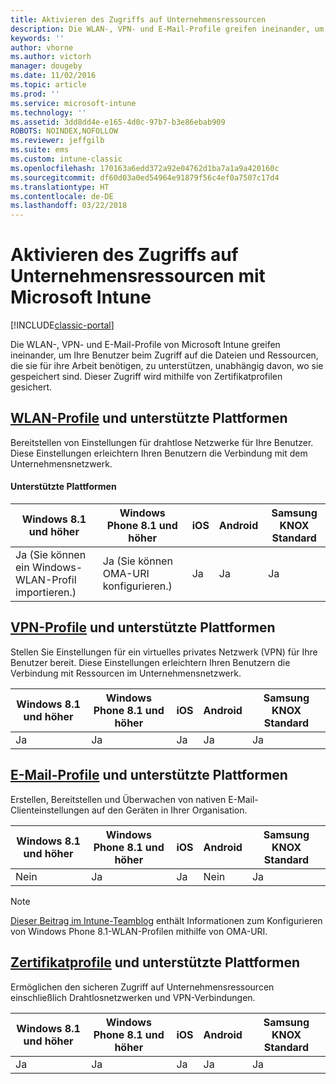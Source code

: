 ```yaml
---
title: Aktivieren des Zugriffs auf Unternehmensressourcen
description: Die WLAN-, VPN- und E-Mail-Profile greifen ineinander, um Ihre Benutzer beim Zugriff auf die Dateien und Ressourcen, die sie benötigen, zu unterstützen.
keywords: ''
author: vhorne
ms.author: victorh
manager: dougeby
ms.date: 11/02/2016
ms.topic: article
ms.prod: ''
ms.service: microsoft-intune
ms.technology: ''
ms.assetid: 3dd8dd4e-e165-4d0c-97b7-b3e86ebab909
ROBOTS: NOINDEX,NOFOLLOW
ms.reviewer: jeffgilb
ms.suite: ems
ms.custom: intune-classic
ms.openlocfilehash: 170163a6edd372a92e04762d1ba7a1a9a420160c
ms.sourcegitcommit: df60d03a0ed54964e91879f56c4ef0a7507c17d4
ms.translationtype: HT
ms.contentlocale: de-DE
ms.lasthandoff: 03/22/2018
---
```

# <a name="enable-access-to-company-resources-with-microsoft-intune"></a>Aktivieren des Zugriffs auf Unternehmensressourcen mit Microsoft Intune

[!INCLUDE[classic-portal](../includes/classic-portal.md)]

Die WLAN-, VPN- und E-Mail-Profile von Microsoft Intune greifen ineinander, um Ihre Benutzer beim Zugriff auf die Dateien und Ressourcen, die sie für ihre Arbeit benötigen, zu unterstützen, unabhängig davon, wo sie gespeichert sind. Dieser Zugriff wird mithilfe von Zertifikatprofilen gesichert.

## <a name="wi-fi-profileswi-fi-connections-in-microsoft-intunemd-and-supported-platforms"></a>[WLAN-Profile](wi-fi-connections-in-microsoft-intune.md) und unterstützte Plattformen

Bereitstellen von Einstellungen für drahtlose Netzwerke für Ihre Benutzer. Diese Einstellungen erleichtern Ihren Benutzern die Verbindung mit dem Unternehmensnetzwerk.
#### <a name="supported-platforms"></a>Unterstützte Plattformen

|Windows 8.1 und höher|Windows Phone 8.1 und höher|iOS|Android|Samsung KNOX Standard|
|---------------------|---------------------------|---|-------|------------|
|Ja (Sie können ein Windows-WLAN-Profil importieren.)|Ja (Sie können OMA-URI konfigurieren.) |Ja |Ja |Ja |

## <a name="vpn-profilesvpn-connections-in-microsoft-intunemd-and-supported-platforms"></a>[VPN-Profile](vpn-connections-in-microsoft-intune.md) und unterstützte Plattformen
Stellen Sie Einstellungen für ein virtuelles privates Netzwerk (VPN) für Ihre Benutzer bereit. Diese Einstellungen erleichtern Ihren Benutzern die Verbindung mit Ressourcen im Unternehmensnetzwerk.

|Windows 8.1 und höher|Windows Phone 8.1 und höher|iOS|Android|Samsung KNOX Standard|
|---------------------|---------------------------|---|-------|------------|
|Ja |Ja |Ja |Ja |Ja |

## <a name="email-profilesconfigure-access-to-corporate-email-using-email-profiles-with-microsoft-intunemd-and-supported-platforms"></a>[E-Mail-Profile](configure-access-to-corporate-email-using-email-profiles-with-microsoft-intune.md) und unterstützte Plattformen
Erstellen, Bereitstellen und Überwachen von nativen E-Mail-Clienteinstellungen auf den Geräten in Ihrer Organisation.

|Windows 8.1 und höher|Windows Phone 8.1 und höher|iOS|Android|Samsung KNOX Standard|
|---------------------|---------------------------|---|-------|------------|
|Nein|Ja |Ja |Nein|Ja |
> [!NOTE]
> [Dieser Beitrag im Intune-Teamblog](https://blogs.technet.microsoft.com/enterprisemobility/2015/02/19/using-oma-uri-to-create-custom-wi-fi-profiles-for-windows-phone-8-1/) enthält Informationen zum Konfigurieren von Windows Phone 8.1-WLAN-Profilen mithilfe von OMA-URI.

## <a name="certificate-profilessecure-resource-access-with-certificate-profilesmd-and-supported-platforms"></a>[Zertifikatprofile](secure-resource-access-with-certificate-profiles.md) und unterstützte Plattformen
Ermöglichen den sicheren Zugriff auf Unternehmensressourcen einschließlich Drahtlosnetzwerken und VPN-Verbindungen.

|Windows 8.1 und höher|Windows Phone 8.1 und höher|iOS|Android|Samsung KNOX Standard|
|---------------------|---------------------------|---|-------|------------|
|Ja |Ja |Ja |Ja |Ja |
